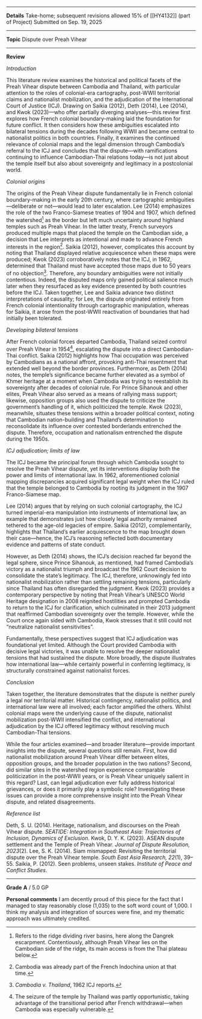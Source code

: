 ****

**Details**
Take-home; subsequent revisions allowed
15% of [[HY4132]] (part of Project)
Submitted on Sep. 19, 2025

****

**Topic**
Dispute over Preah Vihear

****

**Review**

*Introduction*

This literature review examines the historical and political facets of the Preah Vihear dispute between Cambodia and Thailand, with particular attention to the roles of colonial-era cartography, post-WWII territorial claims and nationalist mobilization, and the adjudication of the International Court of Justice (ICJ). Drawing on Saikia (2012), Deth (2014), Lee (2014), and Kwok (2023)—who offer partially diverging analyses—this review first explores how French colonial boundary-making laid the foundation for future conflict. It then considers how these ambiguities escalated into bilateral tensions during the decades following WWII and became central to nationalist politics in both countries. Finally, it examines the continued relevance of colonial maps and the legal dimension through Cambodia’s referral to the ICJ and concludes that the dispute—with ramifications continuing to influence Cambodian-Thai relations today—is not just about the temple itself but also about sovereignty and legitimacy in a postcolonial world.

*Colonial origins*

The origins of the Preah Vihear dispute fundamentally lie in French colonial boundary-making in the early 20th century, where cartographic ambiguities—deliberate or not—would lead to later escalation. Lee (2014) emphasizes the role of the two Franco-Siamese treaties of 1904 and 1907, which defined the watershed[^1] as the border but left much uncertainty around highland temples such as Preah Vihear. In the latter treaty, French surveyors produced multiple maps that placed the temple on the Cambodian side, a decision that Lee interprets as intentional and made to advance French interests in the region[^2]. Saikia (2012), however, complicates this account by noting that Thailand displayed relative acquiescence when these maps were produced; Kwok (2023) corroboratively notes that the ICJ, in 1962, determined that Thailand must have accepted those maps due to 50 years of no objection[^3]. Therefore, any boundary ambiguities were not initially contentious. Indeed, the disputed maps only gained political salience much later when they resurfaced as key evidence presented by both countries before the ICJ. Taken together, Lee and Saikia advance two distinct interpretations of causality; for Lee, the dispute originated entirely from French colonial intentionality through cartographic manipulation, whereas for Saikia, it arose from the post-WWII reactivation of boundaries that had initially been tolerated.

*Developing bilateral tensions*

After French colonial forces departed Cambodia, Thailand seized control over Preah Vihear in 1954[^4], escalating the dispute into a direct Cambodian-Thai conflict. Saikia (2012) highlights how Thai occupation was perceived by Cambodians as a national affront, provoking anti-Thai resentment that extended well beyond the border provinces. Furthermore, as Deth (2014) notes, the temple’s significance became further elevated as a symbol of Khmer heritage at a moment when Cambodia was trying to reestablish its sovereignty after decades of colonial rule. For Prince Sihanouk and other elites, Preah Vihear also served as a means of rallying mass support; likewise, opposition groups also used the dispute to criticize the government’s handling of it, which politicized the temple. Kwok (2023), meanwhile, situates these tensions within a broader political context, noting that Cambodian nation-building and Thailand’s determination to reconsolidate its influence over contested borderlands entrenched the dispute. Therefore, occupation and nationalism entrenched the dispute during the 1950s. 

*ICJ adjudication; limits of law*

The ICJ became the principal forum through which Cambodia sought to resolve the Preah Vihear dispute, yet its interventions display both the power and limits of international law. In 1962, aforementioned colonial mapping discrepancies acquired significant legal weight when the ICJ ruled that the temple belonged to Cambodia by rooting its judgment in the 1907 Franco-Siamese map.

Lee (2014) argues that by relying on such colonial cartography, the ICJ turned imperial-era manipulation into instruments of international law, an example that demonstrates just how closely legal authority remained tethered to the age-old legacies of empire. Saikia (2012), complementarily, highlights that Thailand’s earlier acquiescence to the map brought down their case—hence, the ICJ’s reasoning reflected both documentary evidence and patterns of state conduct.

However, as Deth (2014) shows, the ICJ’s decision reached far beyond the legal sphere, since Prince Sihanouk, as mentioned, had framed Cambodia’s victory as a nationalist triumph and broadcast the 1962 Court decision to consolidate the state’s legitimacy. The ICJ, therefore, unknowingly fed into nationalist mobilization rather than settling remaining tensions, particularly since Thailand has often disregarded the judgment. Kwok (2023) provides a contemporary perspective by noting that Preah Vihear’s UNESCO World Heritage designation in 2008 reignited hostilities and prompted Cambodia to return to the ICJ for clarification, which culminated in their 2013 judgment that reaffirmed Cambodian sovereignty over the temple. However, while the Court once again sided with Cambodia, Kwok stresses that it still could not “neutralize nationalist sensitivities”.

Fundamentally, these perspectives suggest that ICJ adjudication was foundational yet limited. Although the Court provided Cambodia with decisive legal victories, it was unable to resolve the deeper nationalist tensions that had sustained the dispute. More broadly, the dispute illustrates how international law—while certainly powerful in conferring legitimacy, is structurally constrained against nationalist forces.

*Conclusion*

Taken together, the literature demonstrates that the dispute is neither purely a legal nor territorial matter. Historical contingency, nationalist politics, and international law were all involved; each factor amplified the others. Whilst colonial maps were the underlying cause of the dispute, nationalist mobilization post-WWII intensified the conflict, and international adjudication by the ICJ offered legitimacy without resolving much Cambodian-Thai tensions.

While the four articles examined—and broader literature—provide important insights into the dispute, several questions still remain. First, how did nationalist mobilization around Preah Vihear differ between elites, opposition groups, and the broader population in the two nations? Second, did similar sites in the watershed region experience comparable politicization in the post-WWII years, or is Preah Vihear uniquely salient in this regard? Last, can legal adjudication ever fully address historical grievances, or does it primarily play a symbolic role? Investigating these issues can provide a more comprehensive insight into the Preah Vihear dispute, and related disagreements.

*Reference list*

Deth, S. U. (2014). Heritage, nationalism, and discourses on the Preah Vihear dispute. *SEATIDE: Integration in Southeast Asia: Trajectories of Inclusion, Dynamics of Exclusion*.
Kwok, D. Y. K. (2023). ASEAN dispute settlement and the Temple of Preah Vihear. *Journal of Dispute Resolution, 2023*(2).
Lee, S. K. (2014). Siam mismapped: Revisiting the territorial dispute over the Preah Vihear temple. *South East Asia Research, 22*(1), 39–55.
Saikia, P. (2012). Seen problems, unseen stakes. *Institute of Peace and Conflict Studies*.

[^1]: Refers to the ridge dividing river basins, here along the Dangrek escarpment. Contentiously, although Preah Vihear lies on the Cambodian side of the ridge, its main access is from the Thai plateau below.
[^2]: Cambodia was already part of the French Indochina union at that time.
[^3]: *Cambodia v. Thailand*, 1962 ICJ reports.
[^4]: The seizure of the temple by Thailand was partly opportunistic, taking advantage of the transitional period after French withdrawal—when Cambodia was especially vulnerable.

****

**Grade**
**A** / 5.0 GP

**Personal comments**
I am decently proud of this piece for the fact that I managed to stay reasonably close (1,035) to the soft word count of 1,000. I think my analysis and integration of sources were fine, and my thematic approach was ultimately credited.

